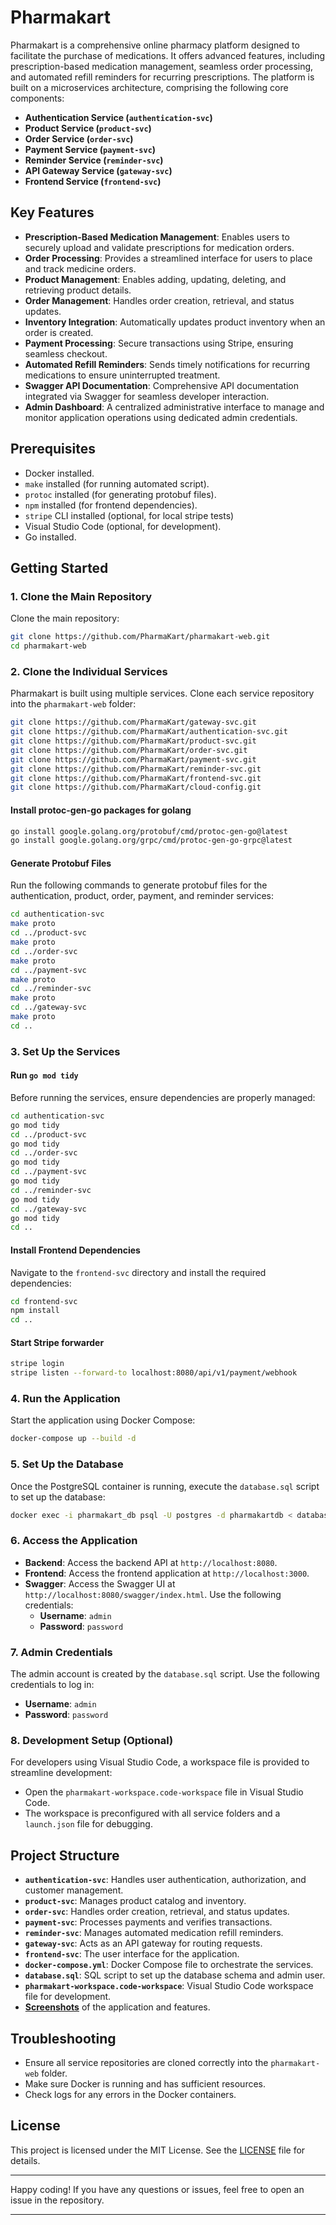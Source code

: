 # Pharmakart

Pharmakart is a comprehensive online pharmacy platform designed to facilitate the purchase of medications. It offers advanced features, including prescription-based medication management, seamless order processing, and automated refill reminders for recurring prescriptions. The platform is built on a microservices architecture, comprising the following core components:

- **Authentication Service (`authentication-svc`)**
- **Product Service (`product-svc`)**
- **Order Service (`order-svc`)**
- **Payment Service (`payment-svc`)**
- **Reminder Service (`reminder-svc`)**
- **API Gateway Service (`gateway-svc`)**
- **Frontend Service (`frontend-svc`)**

## Key Features

- **Prescription-Based Medication Management**: Enables users to securely upload and validate prescriptions for medication orders.
- **Order Processing**: Provides a streamlined interface for users to place and track medicine orders.
- **Product Management**: Enables adding, updating, deleting, and retrieving product details.
- **Order Management**: Handles order creation, retrieval, and status updates.
- **Inventory Integration**: Automatically updates product inventory when an order is created.
- **Payment Processing**: Secure transactions using Stripe, ensuring seamless checkout.
- **Automated Refill Reminders**: Sends timely notifications for recurring medications to ensure uninterrupted treatment.
- **Swagger API Documentation**: Comprehensive API documentation integrated via Swagger for seamless developer interaction.
- **Admin Dashboard**: A centralized administrative interface to manage and monitor application operations using dedicated admin credentials.

## Prerequisites

- Docker installed.
- `make` installed (for running automated script).
- `protoc` installed (for generating protobuf files).
- `npm` installed (for frontend dependencies).
- `stripe` CLI installed (optional, for local stripe tests)
- Visual Studio Code (optional, for development).
- Go installed.

## Getting Started

### 1. Clone the Main Repository

Clone the main repository:

```bash
git clone https://github.com/PharmaKart/pharmakart-web.git
cd pharmakart-web
```

### 2. Clone the Individual Services

Pharmakart is built using multiple services. Clone each service repository into the `pharmakart-web` folder:

```bash
git clone https://github.com/PharmaKart/gateway-svc.git
git clone https://github.com/PharmaKart/authentication-svc.git
git clone https://github.com/PharmaKart/product-svc.git
git clone https://github.com/PharmaKart/order-svc.git
git clone https://github.com/PharmaKart/payment-svc.git
git clone https://github.com/PharmaKart/reminder-svc.git
git clone https://github.com/PharmaKart/frontend-svc.git
git clone https://github.com/PharmaKart/cloud-config.git
```

#### Install protoc-gen-go packages for golang

```bash
go install google.golang.org/protobuf/cmd/protoc-gen-go@latest
go install google.golang.org/grpc/cmd/protoc-gen-go-grpc@latest
```

#### Generate Protobuf Files

Run the following commands to generate protobuf files for the authentication, product, order, payment, and reminder services:

```bash
cd authentication-svc
make proto
cd ../product-svc
make proto
cd ../order-svc
make proto
cd ../payment-svc
make proto
cd ../reminder-svc
make proto
cd ../gateway-svc
make proto
cd ..
```

### 3. Set Up the Services

#### Run `go mod tidy`

Before running the services, ensure dependencies are properly managed:

```bash
cd authentication-svc
go mod tidy
cd ../product-svc
go mod tidy
cd ../order-svc
go mod tidy
cd ../payment-svc
go mod tidy
cd ../reminder-svc
go mod tidy
cd ../gateway-svc
go mod tidy
cd ..
```

#### Install Frontend Dependencies

Navigate to the `frontend-svc` directory and install the required dependencies:

```bash
cd frontend-svc
npm install
cd ..
```

#### Start Stripe forwarder

```bash
stripe login
stripe listen --forward-to localhost:8080/api/v1/payment/webhook
```

### 4. Run the Application

Start the application using Docker Compose:

```bash
docker-compose up --build -d
```

### 5. Set Up the Database

Once the PostgreSQL container is running, execute the `database.sql` script to set up the database:

```bash
docker exec -i pharmakart_db psql -U postgres -d pharmakartdb < database.sql
```

### 6. Access the Application

- **Backend**: Access the backend API at `http://localhost:8080`.
- **Frontend**: Access the frontend application at `http://localhost:3000`.
- **Swagger**: Access the Swagger UI at `http://localhost:8080/swagger/index.html`. Use the following credentials:
  - **Username**: `admin`
  - **Password**: `password`

### 7. Admin Credentials

The admin account is created by the `database.sql` script. Use the following credentials to log in:

- **Username**: `admin`
- **Password**: `password`

### 8. Development Setup (Optional)

For developers using Visual Studio Code, a workspace file is provided to streamline development:

- Open the `pharmakart-workspace.code-workspace` file in Visual Studio Code.
- The workspace is preconfigured with all service folders and a `launch.json` file for debugging.

## Project Structure

- **`authentication-svc`**: Handles user authentication, authorization, and customer management.
- **`product-svc`**: Manages product catalog and inventory.
- **`order-svc`**: Handles order creation, retrieval, and status updates.
- **`payment-svc`**: Processes payments and verifies transactions.
- **`reminder-svc`**: Manages automated medication refill reminders.
- **`gateway-svc`**: Acts as an API gateway for routing requests.
- **`frontend-svc`**: The user interface for the application.
- **`docker-compose.yml`**: Docker Compose file to orchestrate the services.
- **`database.sql`**: SQL script to set up the database schema and admin user.
- **`pharmakart-workspace.code-workspace`**: Visual Studio Code workspace file for development.
- **[Screenshots](./SCREENSHOTS.md)** of the application and features.

## Troubleshooting

- Ensure all service repositories are cloned correctly into the `pharmakart-web` folder.
- Make sure Docker is running and has sufficient resources.
- Check logs for any errors in the Docker containers.

## License

This project is licensed under the MIT License. See the [LICENSE](LICENSE) file for details.

---

Happy coding! If you have any questions or issues, feel free to open an issue in the repository.

---
